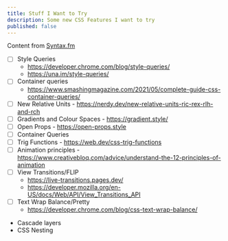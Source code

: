 ```yaml
---
title: Stuff I Want to Try
description: Some new CSS Features I want to try
published: false
---
```


Content from [Syntax.fm](https://syntax.fm/show/616/supper-club-adam-argyle-on-what-s-new-in-css)

- [ ] Style Queries
  - https://developer.chrome.com/blog/style-queries/
  - https://una.im/style-queries/
- [ ] Container queries
  - https://www.smashingmagazine.com/2021/05/complete-guide-css-container-queries/
- [ ] New Relative Units - https://nerdy.dev/new-relative-units-ric-rex-rlh-and-rch
- [ ] Gradients and Colour Spaces - https://gradient.style/
- [ ] Open Props - https://open-props.style
- [ ] Container Queries
- [ ] Trig Functions - https://web.dev/css-trig-functions
- [ ] Animation principles - https://www.creativebloq.com/advice/understand-the-12-principles-of-animation
- [ ] View Transitions/FLIP
  - https://live-transitions.pages.dev/
  - https://developer.mozilla.org/en-US/docs/Web/API/View_Transitions_API
- [ ] Text Wrap Balance/Pretty
  - https://developer.chrome.com/blog/css-text-wrap-balance/
- Cascade layers
- CSS Nesting
